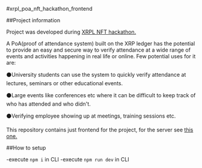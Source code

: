 #xrpl_poa_nft_hackathon_frontend

##Project information

Project was developed during [XRPL NFT hackathon.](https://devpost.com/software/xrp-nft-attendence)

A PoA(proof of attendance system) built on the XRP ledger has the potential to provide an easy and secure way to verify attendance at a wide range of events and activities happening in real life or online. Few potential uses for it are: 

⚫University students can use the system to quickly verify attendance at lectures, seminars or other educational events. 

⚫Large events like conferences etc where it can be difficult to keep track of who has attended and who didn't. 

⚫Verifying employee showing up at meetings, training sessions etc.

This repository contains just frontend for the project, for the server see [this one.](https://github.com/JustAnotherDevv/xrpl_poa_nft_hackathon_server/)

##How to setup

-execute `npm i` in CLI
-execute `npm run dev` in CLI

